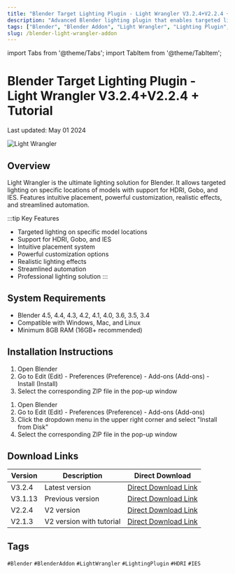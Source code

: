 ```yaml
---
title: "Blender Target Lighting Plugin - Light Wrangler V3.2.4+V2.2.4 + Tutorial"
description: "Advanced Blender lighting plugin that enables targeted lighting on specific model locations with support for HDRI, Gobo, and IES."
tags: ["Blender", "Blender Addon", "Light Wrangler", "Lighting Plugin", "HDRI", "IES"]
slug: /blender-light-wrangler-addon
---
```


import Tabs from '@theme/Tabs';
import TabItem from '@theme/TabItem';

# Blender Target Lighting Plugin - Light Wrangler V3.2.4+V2.2.4 + Tutorial

Last updated: May 01 2024

![Light Wrangler](https://www.gfxcamp.com/wp-content/uploads/2024/05/Light-Wrangler.jpg)

## Overview

Light Wrangler is the ultimate lighting solution for Blender. It allows targeted lighting on specific locations of models with support for HDRI, Gobo, and IES. Features intuitive placement, powerful customization, realistic effects, and streamlined automation.

:::tip Key Features
- Targeted lighting on specific model locations
- Support for HDRI, Gobo, and IES
- Intuitive placement system
- Powerful customization options
- Realistic lighting effects
- Streamlined automation
- Professional lighting solution
:::

## System Requirements

- Blender 4.5, 4.4, 4.3, 4.2, 4.1, 4.0, 3.6, 3.5, 3.4
- Compatible with Windows, Mac, and Linux
- Minimum 8GB RAM (16GB+ recommended)

## Installation Instructions

<Tabs>
<TabItem value="blender40" label="Blender 4.0 or Lower">

1. Open Blender
2. Go to Edit (Edit) - Preferences (Preference) - Add-ons (Add-ons) - Install (Install)
3. Select the corresponding ZIP file in the pop-up window

</TabItem>
<TabItem value="blender41" label="Blender 4.1 or Higher">

1. Open Blender
2. Go to Edit (Edit) - Preferences (Preference) - Add-ons (Add-ons)
3. Click the dropdown menu in the upper right corner and select "Install from Disk"
4. Select the corresponding ZIP file in the pop-up window

</TabItem>
</Tabs>

## Download Links

| Version | Description | Direct Download |
|---------|-------------|-----------------|
| V3.2.4 | Latest version | [Direct Download Link](https://wa.me/8613237610083) |
| V3.1.13 | Previous version | [Direct Download Link](https://wa.me/8613237610083) |
| V2.2.4 | V2 version | [Direct Download Link](https://wa.me/8613237610083) |
| V2.1.3 | V2 version with tutorial | [Direct Download Link](https://wa.me/8613237610083) |

## Tags

`#Blender` `#BlenderAddon` `#LightWrangler` `#LightingPlugin` `#HDRI` `#IES`
